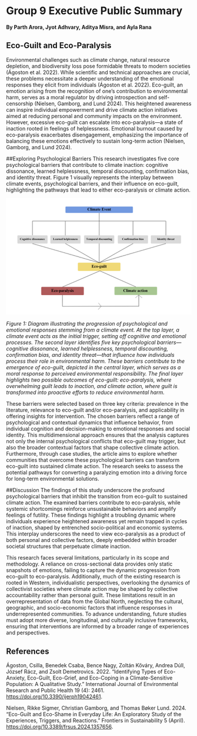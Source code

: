 # Group 9 Executive Public Summary
**By Parth Arora, Jyot Adhvary, Aditya Misra, and Ayla Rana**

## Eco-Guilt and Eco-Paralysis
Environmental challenges such as climate change, natural resource depletion, and biodiversity loss pose formidable threats to modern societies (Ágoston et al. 2022). While scientific and technical approaches are crucial, these problems necessitate a deeper understanding of the emotional responses they elicit from individuals (Ágoston et al. 2022). Eco-guilt, an emotion arising from the recognition of one’s contribution to environmental harm, serves as a moral regulator by driving introspection and self-censorship (Nielsen, Gamborg, and Lund 2024). This heightened awareness can inspire individual empowerment and drive climate action initiatives aimed at reducing personal and community impacts on the environment. However, excessive eco-guilt can escalate into eco-paralysis—a state of inaction rooted in feelings of helplessness. Emotional burnout caused by eco-paralysis exacerbates disengagement, emphasizing the importance of balancing these emotions effectively to sustain long-term action (Nielsen, Gamborg, and Lund 2024). 


##Exploring Psychological Barriers
This research investigates five core psychological barriers that contribute to climate inaction: cognitive dissonance, learned helplessness, temporal discounting, confirmation bias, and identity threat. Figure 1 visually represents the interplay between climate events, psychological barriers, and their influence on eco-guilt, highlighting the pathways that lead to either eco-paralysis or climate action.

![Figure 1](Image.png)

*Figure 1: Diagram illustrating the progression of psychological and emotional responses stemming from a climate event. At the top layer, a climate event acts as the initial trigger, setting off cognitive and emotional processes. The second layer identifies five key psychological barriers—cognitive dissonance, learned helplessness, temporal discounting, confirmation bias, and identity threat—that influence how individuals process their role in environmental harm. These barriers contribute to the emergence of eco-guilt, depicted in the central layer, which serves as a moral response to perceived environmental responsibility. The final layer highlights two possible outcomes of eco-guilt: eco-paralysis, where overwhelming guilt leads to inaction, and climate action, where guilt is transformed into proactive efforts to reduce environmental harm.*

These barriers were selected based on three key criteria: prevalence in the literature, relevance to eco-guilt and/or eco-paralysis, and applicability in offering insights for intervention. The chosen barriers reflect a range of psychological and contextual dynamics that influence behavior, from individual cognition and decision-making to emotional responses and social identity. This multidimensional approach ensures that the analysis captures not only the internal psychological conflicts that eco-guilt may trigger, but also the broader contextual factors that shape collective climate action. Furthermore, through case studies, the article aims to explore whether communities that overcome these psychological barriers can transform eco-guilt into sustained climate action. The research seeks to assess the potential pathways for converting a paralyzing emotion into a driving force for long-term environmental solutions.


##Discussion 
The findings of this study underscore the profound psychological barriers that inhibit the transition from eco-guilt to sustained climate action. The examined barriers contribute to eco-paralysis, while systemic shortcomings reinforce unsustainable behaviors and amplify feelings of futility. These findings highlight a troubling dynamic where individuals experience heightened awareness yet remain trapped in cycles of inaction, shaped by entrenched socio-political and economic systems. This interplay underscores the need to view eco-paralysis as a product of both personal and collective factors, deeply embedded within broader societal structures that perpetuate climate inaction​.

This research faces several limitations, particularly in its scope and methodology. A reliance on cross-sectional data provides only static snapshots of emotions, failing to capture the dynamic progression from eco-guilt to eco-paralysis. Additionally, much of the existing research is rooted in Western, individualistic perspectives, overlooking the dynamics of collectivist societies where climate action may be shaped by collective accountability rather than personal guilt. These limitations result in an overrepresentation of data from the Global North, neglecting the cultural, geographic, and socio-economic factors that influence responses in underrepresented communities. To advance understanding, future studies must adopt more diverse, longitudinal, and culturally inclusive frameworks, ensuring that interventions are informed by a broader range of experiences and perspectives​.


## References
Ágoston, Csilla, Benedek Csaba, Bence Nagy, Zoltán Kőváry, Andrea Dúll, József Rácz, and Zsolt Demetrovics. 2022. “Identifying Types of Eco-Anxiety, Eco-Guilt, Eco-Grief, and Eco-Coping in a Climate-Sensitive Population: A Qualitative Study.” International Journal of Environmental Research and Public Health 19 (4): 2461. https://doi.org/10.3390/ijerph19042461.

Nielsen, Rikke Sigmer, Christian Gamborg, and Thomas Bøker Lund. 2024. “Eco-Guilt and Eco-Shame in Everyday Life: An Exploratory Study of the Experiences, Triggers, and Reactions.” Frontiers in Sustainability 5 (April). https://doi.org/10.3389/frsus.2024.1357656.
